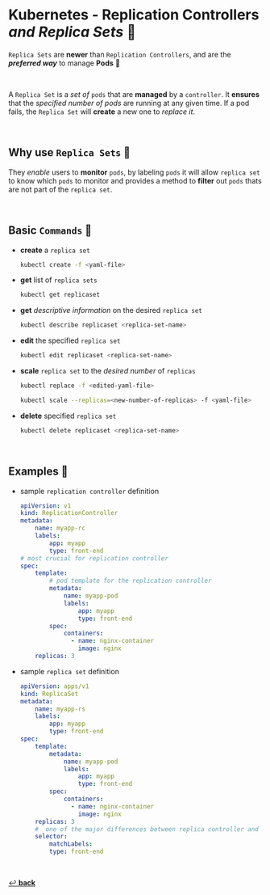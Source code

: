 # **Kubernetes** - **Replication Controllers** *and* ***Replica Sets*** 👯

`Replica Sets` are **newer** than `Replication Controllers`, and are the ***preferred way*** to manage **Pods** 😤

<br />

A `Replica Set` is a *set of* `pods` that are **managed** by a `controller`. It **ensures** that the *specified number of pods* are running at any given time. If a pod fails, the `Replica Set` will **create** a new one to *replace it*.

<br />

## **Why** use `Replica Sets` 💭

They *enable* users to **monitor** `pods`, by labeling `pods` it will allow `replica set` to know which `pods` to monitor and provides a method to **filter** out `pods` thats are not part of the `replica set`.

<br />

## **Basic** `Commands` 📝

* **create** a `replica set`

    ```bash
    kubectl create -f <yaml-file>
    ```

* **get** list of `replica sets`

    ```bash
    kubectl get replicaset
    ```

* **get** *descriptive information* on the desired `replica set`

    ```bash
    kubectl describe replicaset <replica-set-name>
    ```

* **edit** the specified `replica set`

    ```bash
    kubectl edit replicaset <replica-set-name>
    ```

* **scale** `replica set` to the *desired number* of `replicas`

    ```bash
    kubectl replace -f <edited-yaml-file>
    ```

    ```bash
    kubectl scale --replicas=<new-number-of-replicas> -f <yaml-file>
    ```

* **delete** specified `replica set`

    ```bash
    kubectl delete replicaset <replica-set-name>
    ```

<br />

## **Examples** 🧩

* sample `replication controller` definition

    ```yaml
    apiVersion: v1
    kind: ReplicationController
    metadata:
        name: myapp-rc
        labels:
            app: myapp
            type: front-end
    # most crucial for replication controller
    spec:
        template:
            # pod template for the replication controller
            metadata:
                name: myapp-pod
                labels:
                    app: myapp
                    type: front-end
            spec:
                containers:
                  - name: nginx-container
                    image: nginx
        replicas: 3
    ```

* sample `replica set` definition

    ```yaml
    apiVersion: apps/v1
    kind: ReplicaSet
    metadata:
        name: myapp-rs
        labels:
            app: myapp
            type: front-end
    spec: 
        template:
            metadata:
                name: myapp-pod
                labels:
                    app: myapp
                    type: front-end
            spec:
                containers:
                  - name: nginx-container
                    image: nginx
        replicas: 3
        #  one of the major differences between replica controller and replica set
        selector: 
            matchLabels:
            type: front-end
    ```

<br>

[↩️ **back**](../)
